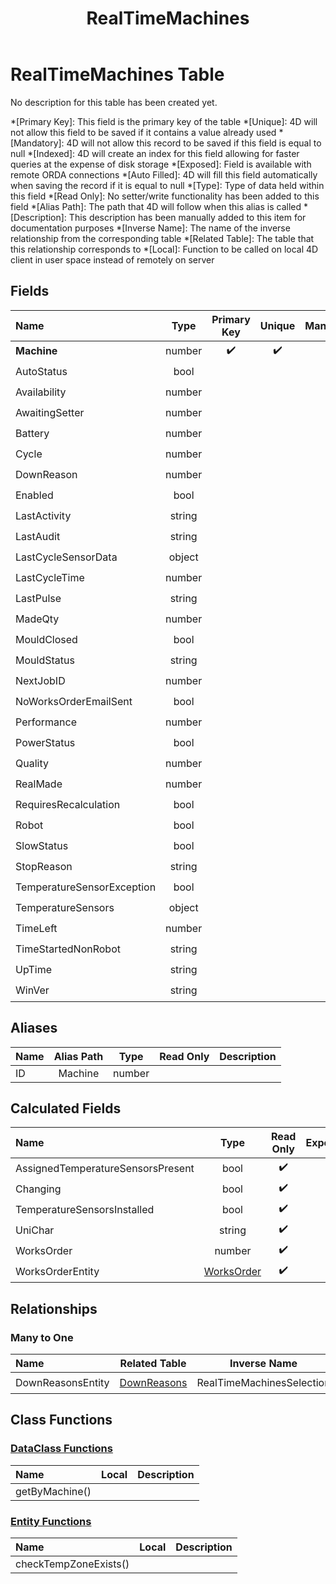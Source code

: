 ﻿---
layout: default
title: RealTimeMachines
parent: Tables
---
# RealTimeMachines Table
No description for this table has been created yet.

*[Primary Key]: This field is the primary key of the table
*[Unique]: 4D will not allow this field to be saved if it contains a value already used
*[Mandatory]: 4D will not allow this record to be saved if this field is equal to null
*[Indexed]: 4D will create an index for this field allowing for faster queries at the expense of disk storage
*[Exposed]: Field is available with remote ORDA connections
*[Auto Filled]: 4D will fill this field automatically when saving the record if it is equal to null
*[Type]: Type of data held within this field
*[Read Only]: No setter/write functionality has been added to this field
*[Alias Path]: The path that 4D will follow when this alias is called
*[Description]: This description has been manually added to this item for documentation purposes
*[Inverse Name]: The name of the inverse relationship from the corresponding table
*[Related Table]: The table that this relationship corresponds to
*[Local]: Function to be called on local 4D client in user space instead of remotely on server
## Fields

|Name|Type|Primary Key|Unique|Mandatory|Indexed|Exposed|Auto Filled|Description|
|:---|:---:|:---:|:---:|:---:|:---:|:---:|:---:|:---:|
|**Machine**|number|✔️|✔️||✔️|✔️|||
|AutoStatus|bool|||||✔️|||
|Availability|number|||||✔️|||
|AwaitingSetter|number|||||✔️|||
|Battery|number|||||✔️|||
|Cycle|number|||||✔️|||
|DownReason|number|||||✔️|||
|Enabled|bool||||✔️|✔️|||
|LastActivity|string|||||✔️|||
|LastAudit|string|||||✔️|||
|LastCycleSensorData|object|||||✔️|||
|LastCycleTime|number|||||✔️|||
|LastPulse|string|||||✔️|||
|MadeQty|number|||||✔️|||
|MouldClosed|bool|||||✔️|||
|MouldStatus|string|||||✔️|||
|NextJobID|number|||||✔️|||
|NoWorksOrderEmailSent|bool|||||✔️|||
|Performance|number|||||✔️|||
|PowerStatus|bool|||||✔️|||
|Quality|number|||||✔️|||
|RealMade|number|||||✔️|||
|RequiresRecalculation|bool|||||✔️|||
|Robot|bool|||||✔️|||
|SlowStatus|bool|||||✔️|||
|StopReason|string|||||✔️|||
|TemperatureSensorException|bool|||||✔️|||
|TemperatureSensors|object|||||✔️|||
|TimeLeft|number|||||✔️|||
|TimeStartedNonRobot|string|||||✔️|||
|UpTime|string|||||✔️|||
|WinVer|string|||||✔️|||

## Aliases

|Name|Alias Path|Type|Read Only|Description|
|:---|:---:|:---:|:---:|:---:|
|ID|Machine|number|||

## Calculated Fields

|Name|Type|Read Only|Exposed|Description|
|:---|:---:|:---:|:---:|:---:|
|AssignedTemperatureSensorsPresent|bool|✔️|||
|Changing|bool|✔️|||
|TemperatureSensorsInstalled|bool|✔️|||
|UniChar|string|✔️|||
|WorksOrder|number|✔️|||
|WorksOrderEntity|[WorksOrder](WorksOrder.md)|✔️|||

## Relationships
### Many to One

|Name|Related Table|Inverse Name|Exposed|Description|
|:---|:---:|:---:|:---:|:---:|
|DownReasonsEntity|[DownReasons](DownReasons.md)|RealTimeMachinesSelection|✔️||

## Class Functions

### [DataClass Functions](https://github.com/synthotec/SynthoTec-4D/blob/main/Project/Sources/Classes/RealTimeMachines.4dm)

|Name|Local|Description|
|:---|:---:|:---:|
|getByMachine()|||

### [Entity Functions](https://github.com/synthotec/SynthoTec-4D/blob/main/Project/Sources/Classes/RealTimeMachinesEntity.4dm)

|Name|Local|Description|
|:---|:---:|:---:|
|checkTempZoneExists()|||